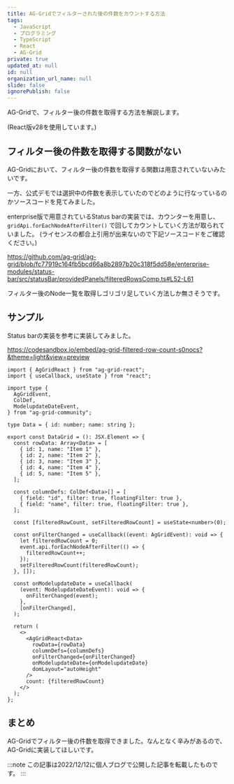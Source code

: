 ```yaml
---
title: AG-Gridでフィルターされた後の件数をカウントする方法
tags:
  - JavaScript
  - プログラミング
  - TypeScript
  - React
  - AG-Grid
private: true
updated_at: null
id: null
organization_url_name: null
slide: false
ignorePublish: false
---
```


AG-Gridで、フィルター後の件数を取得する方法を解説します。

(React版v28を使用しています。)

## フィルター後の件数を取得する関数がない

AG-Gridにおいて、フィルター後の件数を取得する関数は用意されていないみたいです。

一方、公式デモでは選択中の件数を表示していたのでどのように行なっているのかソースコードを見てみました。

enterprise版で用意されているStatus barの実装では、カウンターを用意し、 `gridApi.forEachNodeAfterFilter()` で回してカウントしていく方法が取られていました。 (ライセンスの都合上引用が出来ないので下記ソースコードをご確認ください。)

https://github.com/ag-grid/ag-grid/blob/fc77919c164fb5bcd66a8b2897b20c318f5dd58e/enterprise-modules/status-bar/src/statusBar/providedPanels/filteredRowsComp.ts#L52-L61

フィルター後のNode一覧を取得しゴリゴリ足していく方法しか無さそうです。

## サンプル

Status barの実装を参考に実装してみました。

https://codesandbox.io/embed/ag-grid-filtered-row-count-s0nocs?&theme=light&view=preview

```tsx
import { AgGridReact } from "ag-grid-react";
import { useCallback, useState } from "react";

import type {
  AgGridEvent,
  ColDef,
  ModelupdateDateEvent,
} from "ag-grid-community";

type Data = { id: number; name: string };

export const DataGrid = (): JSX.Element => {
  const rowData: Array<Data> = [
    { id: 1, name: "Item 1" },
    { id: 2, name: "Item 2" },
    { id: 3, name: "Item 3" },
    { id: 4, name: "Item 4" },
    { id: 5, name: "Item 5" },
  ];

  const columnDefs: ColDef<Data>[] = [
    { field: "id", filter: true, floatingFilter: true },
    { field: "name", filter: true, floatingFilter: true },
  ];

  const [filteredRowCount, setFilteredRowCount] = useState<number>(0);

  const onFilterChanged = useCallback((event: AgGridEvent): void => {
    let filteredRowCount = 0;
    event.api.forEachNodeAfterFilter(() => {
      filteredRowCount++;
    });
    setFilteredRowCount(filteredRowCount);
  }, []);

  const onModelupdateDate = useCallback(
    (event: ModelupdateDateEvent): void => {
      onFilterChanged(event);
    },
    [onFilterChanged],
  );

  return (
    <>
      <AgGridReact<Data>
        rowData={rowData}
        columnDefs={columnDefs}
        onFilterChanged={onFilterChanged}
        onModelupdateDate={onModelupdateDate}
        domLayout="autoHeight"
      />
      count: {filteredRowCount}
    </>
  );
};
```

## まとめ

AG-Gridでフィルター後の件数を取得できました。なんとなく辛みがあるので、AG-Gridに実装してほしいです。

:::note
この記事は2022/12/12に個人ブログで公開した記事を転載したものです。
:::

